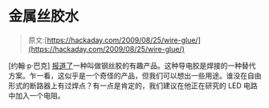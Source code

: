 # 金属丝胶水

> 原文:[https://hackaday.com/2009/08/25/wire-glue/](https://hackaday.com/2009/08/25/wire-glue/)

[约翰·p·巴克] [报道了](http://inventorspot.com/articles/wire_glue_solder_replacement_31507)一种叫做钢丝胶的有趣产品。这种导电胶是焊接的一种替代方案。乍一看，这似乎是一个奇怪的产品，但我们可以想出一些用途。谁没在自由形式的断路器上有过焊点？有一点是肯定的，我们建议在他正在研究的 LED 电路中加入一个电阻。